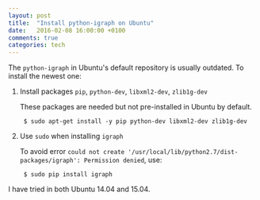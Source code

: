 ```yaml
---
layout: post
title:  "Install python-igraph on Ubuntu"
date:   2016-02-08 16:00:00 +0100
comments: true
categories: tech
---
```


The `python-igraph` in Ubuntu's default repository is usually outdated. To install the newest one:

1. Install packages `pip`, `python-dev`, `libxml2-dev`, `zlib1g-dev`

   These packages are needed but not pre-installed in Ubuntu by default.

        $ sudo apt-get install -y pip python-dev libxml2-dev zlib1g-dev

2. Use `sudo` when installing `igraph`

   To avoid error `could not create '/usr/local/lib/python2.7/dist-packages/igraph': Permission denied`, use:
    
        $ sudo pip install igraph

I have tried in both Ubuntu 14.04 and 15.04.
